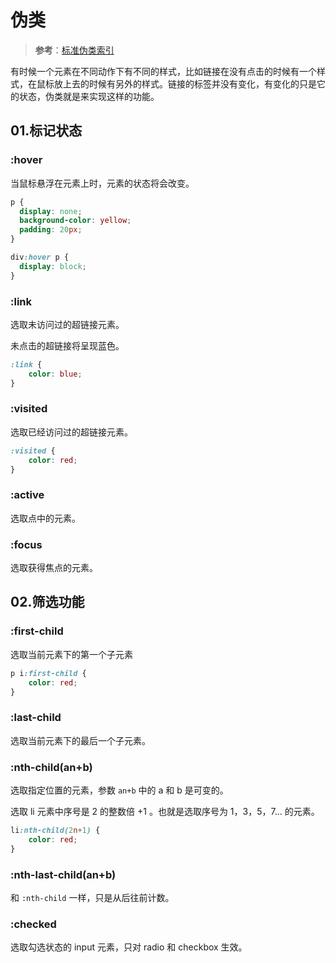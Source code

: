 # 伪类

> **参考**：[标准伪类索引](https://developer.mozilla.org/zh-CN/docs/Web/CSS/Pseudo-classes)

有时候一个元素在不同动作下有不同的样式，比如链接在没有点击的时候有一个样式，在鼠标放上去的时候有另外的样式。链接的标签并没有变化，有变化的只是它的状态，伪类就是来实现这样的功能。

## 01.标记状态

### :hover 

当鼠标悬浮在元素上时，元素的状态将会改变。

```css
p {
  display: none;
  background-color: yellow;
  padding: 20px;
}

div:hover p {
  display: block;
}
```

### :link

选取未访问过的超链接元素。

未点击的超链接将呈现蓝色。

```css
:link {
    color: blue;
}
```

### :visited

选取已经访问过的超链接元素。

```css
:visited {
    color: red;
}
```

### :active

选取点中的元素。

### :focus

选取获得焦点的元素。

## 02.筛选功能

### :first-child

选取当前元素下的第一个子元素

```css
p i:first-child {
    color: red;
}
```

### :last-child

选取当前元素下的最后一个子元素。

 ### :nth-child(an+b)

选取指定位置的元素，参数 `an+b` 中的 a 和 b 是可变的。

选取 li 元素中序号是 2 的整数倍 +1 。也就是选取序号为 1，3，5，7... 的元素。

```css
li:nth-child(2n+1) {
    color: red;
}
```

### :nth-last-child(an+b)

和 `:nth-child` 一样，只是从后往前计数。

### :checked

选取勾选状态的 input 元素，只对 radio 和 checkbox 生效。



